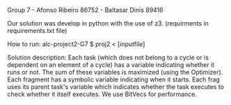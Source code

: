Group 7 - Afonso Ribeiro 86752 - Baltasar Dinis 89416

Our solution was develop in python with the use of z3. (requirments in requirements.txt file)

How to run:
alc-project2-G7 $ proj2 < [inputfile]

Solution description:
Each task (which does not belong to a cycle or is dependent on an element of a cycle) has a variable indicating whether it runs or not. The sum of these variables is maximized (using the Optimizer). Each fragment has a symbolic variable indicating when it starts. Each frag uses its parent task's variable which indicates whether the task executes to check whether it itself executes. We use BitVecs for performance.
